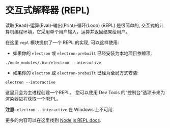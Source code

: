 # 交互式解释器 (REPL)

读取(Read)-运算(Eval)-输出(Print)-循环(Loop) (REPL) 是很简单的, 交互式的计算机编程环境，它采用单个用户输入，运算并返回结果给用户。

在这里 `repl` 模块提供了一个 REPL 的实现, 可以这样使用:

* 如果你的 `electron` 或 `electron-prebuilt` 已经安装为本地项目依赖项:
    
```
./node_modules/.bin/electron --interactive
```

* 如果你的 `electron` 或 `electron-prebuilt` 已经为全局方式安装:
    
```
electron --interactive
```

这里只会为主进程创建一个REPL。 您可以使用 Dev Tools 的“控制台”选项卡来为渲染器进程获取一个REPL。

**注意:** `electron --interactive` 在 Windows 上不可用.

更多的内容可以在这里找到 [Node.js REPL docs](https://nodejs.org/dist/latest/docs/api/repl.html).
